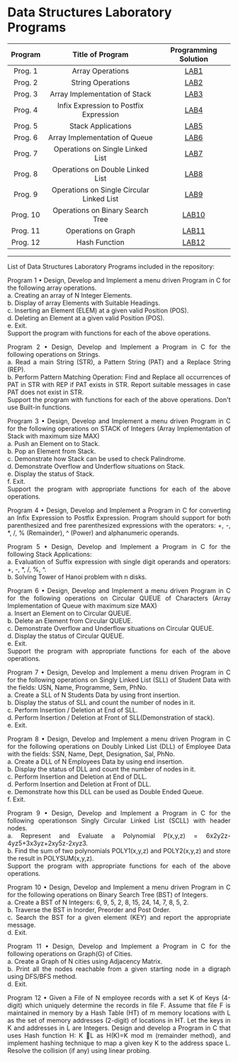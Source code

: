 # Data Structures Laboratory Programs

|    Program     |              Title of Program             |   Programming Solution   | 
| :------------: | :----------------------------------------:| :----------------------: | 
|    Prog. 1     |             Array Operations              |       [LAB1][lab1]       |
|    Prog. 2     |            String Operations              |       [LAB2][lab2]       | 
|    Prog. 3     |       Array Implementation of Stack       |       [LAB3][lab3]       |
|    Prog. 4     |  Infix Expression to Postfix Expression   |       [LAB4][lab4]       | 
|    Prog. 5     |            Stack Applications             |       [LAB5][lab5]       | 
|    Prog. 6     |      Array Implementation of Queue        |       [LAB6][lab6]       | 
|    Prog. 7     |     Operations on Single Linked List      |       [LAB7][lab7]       | 
|    Prog. 8     |     Operations on Double Linked List      |       [LAB8][lab8]       | 
|    Prog. 9     | Operations on Single Circular Linked List |       [LAB9][lab9]       | 
|    Prog. 10    |      Operations on Binary Search Tree     |      [LAB10][lab10]      | 
|    Prog. 11    |           Operations on Graph             |      [LAB11][lab11]      | 
|    Prog. 12    |              Hash Function                |      [LAB12][lab12]      | 

[lab1]: https://github.com/amit25bhalerao/Data-Structures-Laboratory/tree/master/Program1/main.c
[lab2]: https://github.com/amit25bhalerao/Data-Structures-Laboratory/tree/master/Program2/main.c
[lab3]: https://github.com/amit25bhalerao/Data-Structures-Laboratory/tree/master/Program3/main.c
[lab4]: https://github.com/amit25bhalerao/Data-Structures-Laboratory/tree/master/Program4/main.c
[lab5]: https://github.com/amit25bhalerao/Data-Structures-Laboratory/tree/master/Program5/main.c
[lab6]: https://github.com/amit25bhalerao/Data-Structures-Laboratory/tree/master/Program6/main.c
[lab7]: https://github.com/amit25bhalerao/Data-Structures-Laboratory/tree/master/Program7/main.c
[lab8]: https://github.com/amit25bhalerao/Data-Structures-Laboratory/tree/master/Program8/main.c
[lab9]: https://github.com/amit25bhalerao/Data-Structures-Laboratory/tree/master/Program9/main.c
[lab10]: https://github.com/amit25bhalerao/Data-Structures-Laboratory/tree/master/Program10/main.c
[lab11]: https://github.com/amit25bhalerao/Data-Structures-Laboratory/tree/master/Program11/main.c
[lab12]: https://github.com/amit25bhalerao/Data-Structures-Laboratory/tree/master/Program12/main.c

-----------------------------------------------------------------------------------------------------------------------------------------------------------------------

List of Data Structures Laboratory Programs included in the repository:

<p align="justify"> 
Program 1 • Design, Develop and Implement a menu driven Program in C for the following array operations. <br>
a. Creating an array of N Integer Elements. <br>
b. Display of array Elements with Suitable Headings. <br>
c. Inserting an Element (ELEM) at a given valid Position (POS). <br>
d. Deleting an Element at a given valid Position (POS). <br>
e. Exit. <br>
Support the program with functions for each of the above operations. <br>
</p>

<p align="justify"> 
Program 2 • Design, Develop and Implement a Program in C for the following operations on Strings. <br>
a. Read a main String (STR), a Pattern String (PAT) and a Replace String (REP). <br>
b. Perform Pattern Matching Operation: Find and Replace all occurrences of PAT in STR with REP if PAT exists in STR. Report suitable messages in case PAT does not 
exist in STR. <br>
Support the program with functions for each of the above operations. Don't use Built-in functions. <br>
</p>

<p align="justify"> 
Program 3 • Design, Develop and Implement a menu driven Program in C for the following operations on STACK of Integers (Array Implementation of Stack with maximum 
size MAX) <br>
a. Push an Element on to Stack. <br>
b. Pop an Element from Stack. <br>
c. Demonstrate how Stack can be used to check Palindrome. <br>
d. Demonstrate Overflow and Underflow situations on Stack. <br>
e. Display the status of Stack. <br>
f. Exit. <br>
Support the program with appropriate functions for each of the above operations. <br>
</p>

<p align="justify"> 
Program 4 • Design, Develop and Implement a Program in C for converting an Infix Expression to Postfix Expression. Program should support for both parenthesized and 
free parenthesized expressions with the operators: +, -, *, /, % (Remainder), ^ (Power) and alphanumeric operands.
</p>

<p align="justify"> 
Program 5 • Design, Develop and Implement a Program in C for the following Stack Applications: <br>
a. Evaluation of Suffix expression with single digit operands and operators: +, -, *, /, %, ^. <br>
b. Solving Tower of Hanoi problem with n disks. <br>
</p>

<p align="justify"> 
Program 6 • Design, Develop and Implement a menu driven Program in C for the following operations on Circular QUEUE of Characters (Array Implementation of Queue with 
maximum size MAX) <br>
a. Insert an Element on to Circular QUEUE. <br>
b. Delete an Element from Circular QUEUE. <br>
c. Demonstrate Overflow and Underflow situations on Circular QUEUE. <br>
d. Display the status of Circular QUEUE. <br>
e. Exit. <br>
Support the program with appropriate functions for each of the above operations. <br>
</p>

<p align="justify"> 
Program 7 • Design, Develop and Implement a menu driven Program in C for the following operations on Singly Linked List (SLL) of Student Data with the fields: USN, 
Name, Programme, Sem, PhNo. <br>
a. Create a SLL of N Students Data by using front insertion. <br>
b. Display the status of SLL and count the number of nodes in it. <br>
c. Perform Insertion / Deletion at End of SLL. <br>
d. Perform Insertion / Deletion at Front of SLL(Demonstration of stack). <br>
e. Exit. <br>
</p>

<p align="justify"> 
Program 8 • Design, Develop and Implement a menu driven Program in C for the following operations on Doubly Linked List (DLL) of Employee Data with the fields: SSN, 
Name, Dept, Designation, Sal, PhNo. <br>
a. Create a DLL of N Employees Data by using end insertion. <br>
b. Display the status of DLL and count the number of nodes in it. <br>
c. Perform Insertion and Deletion at End of DLL. <br>
d. Perform Insertion and Deletion at Front of DLL. <br>
e. Demonstrate how this DLL can be used as Double Ended Queue. <br>
f. Exit. <br>
</p>

<p align="justify"> 
Program 9 • Design, Develop and Implement a Program in C for the following operationson Singly Circular Linked List (SCLL) with header nodes. <br>
a. Represent and Evaluate a Polynomial P(x,y,z) = 6x2y2z-4yz5+3x3yz+2xy5z-2xyz3. <br>
b. Find the sum of two polynomials POLY1(x,y,z) and POLY2(x,y,z) and store the result in POLYSUM(x,y,z). <br>
Support the program with appropriate functions for each of the above operations. <br>
</p>

<p align="justify"> 
Program 10 • Design, Develop and Implement a menu driven Program in C for the following operations on Binary Search Tree (BST) of Integers. <br>
a. Create a BST of N Integers: 6, 9, 5, 2, 8, 15, 24, 14, 7, 8, 5, 2. <br>
b. Traverse the BST in Inorder, Preorder and Post Order. <br>
c. Search the BST for a given element (KEY) and report the appropriate message. <br>
d. Exit. <br>
</p>

<p align="justify"> 
Program 11 • Design, Develop and Implement a Program in C for the following operations on Graph(G) of Cities. <br>
a. Create a Graph of N cities using Adjacency Matrix. <br>
b. Print all the nodes reachable from a given starting node in a digraph using DFS/BFS method. <br>
d. Exit. <br>
</p>

<p align="justify"> 
Program 12 • Given a File of N employee records with a set K of Keys (4-digit) which uniquely determine the records in file F. Assume that file F is maintained in 
memory by a Hash Table (HT) of m memory locations with L as the set of memory addresses (2-digit) of locations in HT. Let the keys in K and addresses in L are 
Integers. Design and develop a Program in C that uses Hash function H: K L as H(K)=K mod m (remainder method), and implement hashing technique to map a given key K 
to the address space L. Resolve the collision (if any) using linear probing.
</p>
